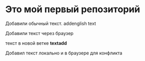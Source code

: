 # Это мой первый репозиторий

Добавили обычный текст. addenglish text

Добавили текст через браузер


текст в новой ветке **textadd**


Добавил текст локально и в браузере для конфликта

